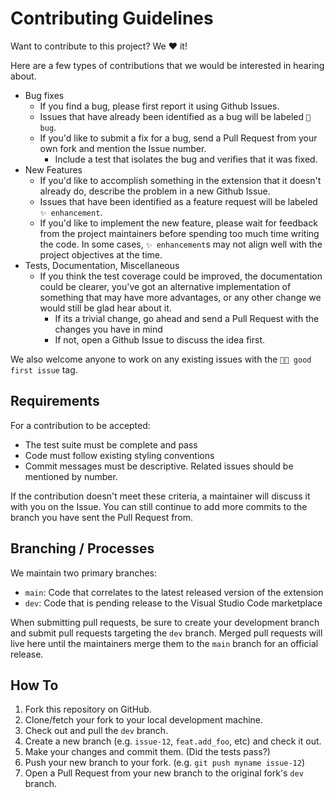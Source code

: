 # Contributing Guidelines

Want to contribute to this project? We ❤️ it! 

Here are a few types of contributions that we would be interested in hearing about.

*  Bug fixes
    -  If you find a bug, please first report it using Github Issues.
    -  Issues that have already been identified as a bug will be labeled `🐛 bug`.
    -  If you'd like to submit a fix for a bug, send a Pull Request from your own fork and mention the Issue number.
        +  Include a test that isolates the bug and verifies that it was fixed.
*  New Features
    -  If you'd like to accomplish something in the extension that it doesn't already do, describe the problem in a new
       Github Issue.
    -  Issues that have been identified as a feature request will be labeled `✨ enhancement`.
    -  If you'd like to implement the new feature, please wait for feedback from the project maintainers before spending
       too much time writing the code. In some cases, `✨ enhancement`s may not align well with the project objectives at
       the time.
*  Tests, Documentation, Miscellaneous
    -  If you think the test coverage could be improved, the documentation could be clearer, you've got an alternative
       implementation of something that may have more advantages, or any other change we would still be glad hear about
       it.
       -  If its a trivial change, go ahead and send a Pull Request with the changes you have in mind
       -  If not, open a Github Issue to discuss the idea first.

We also welcome anyone to work on any existing issues with the `👋🏽 good first issue` tag.

## Requirements

For a contribution to be accepted:

*  The test suite must be complete and pass
*  Code must follow existing styling conventions
*  Commit messages must be descriptive. Related issues should be mentioned by number.

If the contribution doesn't meet these criteria, a maintainer will discuss it with you on the Issue. You can still
continue to add more commits to the branch you have sent the Pull Request from.

## Branching / Processes

We maintain two primary branches:

- `main`: Code that correlates to the latest released version of the extension
- `dev`: Code that is pending release to the Visual Studio Code marketplace

When submitting pull requests, be sure to create your development branch and submit pull requests targeting the
`dev` branch. Merged pull requests will live here until the maintainers merge them to the `main` branch
for an official release.

## How To

1. Fork this repository on GitHub.
1. Clone/fetch your fork to your local development machine.
1. Check out and pull the `dev` branch. 
1. Create a new branch (e.g. `issue-12`, `feat.add_foo`, etc) and check it out.
1. Make your changes and commit them. (Did the tests pass?)
1. Push your new branch to your fork. (e.g. `git push myname issue-12`)
1. Open a Pull Request from your new branch to the original fork's `dev` branch.
